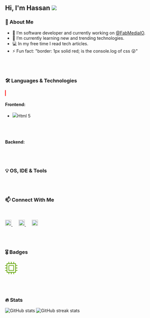 ## Hi, I'm Hassan <img src="https://github.com/TheDudeThatCode/TheDudeThatCode/raw/master/Assets/Hi.gif"  height="30" />

### 🚀 About Me

- 🔭 I’m software developer and currently working on [@FabMediaIO](https://github.com/FabMediaIO "@FabMediaIO").
- 🌱 I’m currently learning new and trending technologies.
- 💻 In my free time I read tech articles.
- ⚡ Fun fact: "border: 1px solid red; is the console.log of css 😜"

<br/><br/>

### 🛠️ Languages & Technologies

<divider style="border:1px solid red;"></divider>

#### Frontend:

- <img src="https://cdn.jsdelivr.net/gh/devicons/devicon/icons/html5/html5-original-wordmark.svg" transform="translateY(5px)" height="25" />Html 5

<br/><br/>

#### Backend:

<br/><br/>

### 💡 OS, IDE & Tools

<br/><br/>

### 📫 Connect With Me

<div style="height: 1px;margin: 24px 0;background-color: var(--color-border-default);"></div>

<a href='https://twitter.com/hassankhan_wise' target="_blank">
  <img src="https://cdn.jsdelivr.net/gh/devicons/devicon/icons/twitter/twitter-original.svg" width='20' height='20' />
</a>
<span>&nbsp;&nbsp;&nbsp;&nbsp;</span>
<a href='https://www.linkedin.com/in/hassankhan-wise' target="_blank">
  <img src="https://cdn.jsdelivr.net/gh/devicons/devicon/icons/linkedin/linkedin-original.svg" width='20' height='20' />          
</a>
<span>&nbsp;&nbsp;&nbsp;&nbsp;</span>
<a href='mailto:hassankhan.infinitewise@gmail.com' target="_blank">
  <img src="https://user-images.githubusercontent.com/77392509/175285808-6139a7b7-5db9-4c47-9cc3-06d13178af08.png" width='20' height='20' />   
</a>



<br/><br/>

### 🎖️ Badges

<a href='https://docs.github.com/en/developers'>
  <img src='https://raw.githubusercontent.com/acervenky/animated-github-badges/master/assets/devbadge.gif' width='40' height='40'>
</a>

<br/><br/>

### 🔥 Stats
![GitHub stats](https://github-readme-stats.vercel.app/api?username=hassankhan-wise&show_icons=true)  ![GitHub streak stats](https://github-readme-streak-stats.herokuapp.com/?user=hassankhan-wise)
